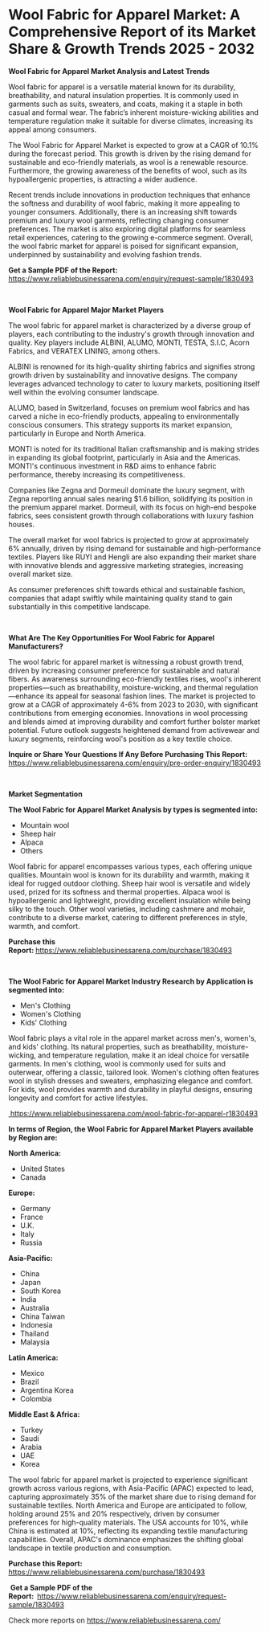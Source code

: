 <p><h1>Wool Fabric for Apparel Market: A Comprehensive Report of its Market Share & Growth Trends 2025 - 2032</h1></p><p><strong>Wool Fabric for Apparel Market Analysis and Latest Trends</strong></p>
<p><p>Wool fabric for apparel is a versatile material known for its durability, breathability, and natural insulation properties. It is commonly used in garments such as suits, sweaters, and coats, making it a staple in both casual and formal wear. The fabric’s inherent moisture-wicking abilities and temperature regulation make it suitable for diverse climates, increasing its appeal among consumers.</p><p>The Wool Fabric for Apparel Market is expected to grow at a CAGR of 10.1% during the forecast period. This growth is driven by the rising demand for sustainable and eco-friendly materials, as wool is a renewable resource. Furthermore, the growing awareness of the benefits of wool, such as its hypoallergenic properties, is attracting a wider audience.</p><p>Recent trends include innovations in production techniques that enhance the softness and durability of wool fabric, making it more appealing to younger consumers. Additionally, there is an increasing shift towards premium and luxury wool garments, reflecting changing consumer preferences. The market is also exploring digital platforms for seamless retail experiences, catering to the growing e-commerce segment. Overall, the wool fabric market for apparel is poised for significant expansion, underpinned by sustainability and evolving fashion trends.</p></p>
<p><strong>Get a Sample PDF of the Report:&nbsp;</strong> <a href="https://www.reliablebusinessarena.com/enquiry/request-sample/1830493?utm_campaign=2262&utm_medium=2&utm_source=Github&utm_content=ia&utm_term=03022025&utm_id=wool-fabric-for-apparel">https://www.reliablebusinessarena.com/enquiry/request-sample/1830493</a></p>
<p>&nbsp;</p>
<p><strong>Wool Fabric for Apparel Major Market Players</strong></p>
<p><p>The wool fabric for apparel market is characterized by a diverse group of players, each contributing to the industry's growth through innovation and quality. Key players include ALBINI, ALUMO, MONTI, TESTA, S.I.C, Acorn Fabrics, and VERATEX LINING, among others. </p><p>ALBINI is renowned for its high-quality shirting fabrics and signifies strong growth driven by sustainability and innovative designs. The company leverages advanced technology to cater to luxury markets, positioning itself well within the evolving consumer landscape.</p><p>ALUMO, based in Switzerland, focuses on premium wool fabrics and has carved a niche in eco-friendly products, appealing to environmentally conscious consumers. This strategy supports its market expansion, particularly in Europe and North America.</p><p>MONTI is noted for its traditional Italian craftsmanship and is making strides in expanding its global footprint, particularly in Asia and the Americas. MONTI's continuous investment in R&D aims to enhance fabric performance, thereby increasing its competitiveness.</p><p>Companies like Zegna and Dormeuil dominate the luxury segment, with Zegna reporting annual sales nearing $1.6 billion, solidifying its position in the premium apparel market. Dormeuil, with its focus on high-end bespoke fabrics, sees consistent growth through collaborations with luxury fashion houses. </p><p>The overall market for wool fabrics is projected to grow at approximately 6% annually, driven by rising demand for sustainable and high-performance textiles. Players like RUYI and Hengli are also expanding their market share with innovative blends and aggressive marketing strategies, increasing overall market size.</p><p>As consumer preferences shift towards ethical and sustainable fashion, companies that adapt swiftly while maintaining quality stand to gain substantially in this competitive landscape.</p></p>
<p>&nbsp;</p>
<p><strong>What Are The Key Opportunities For Wool Fabric for Apparel Manufacturers?</strong></p>
<p><p>The wool fabric for apparel market is witnessing a robust growth trend, driven by increasing consumer preference for sustainable and natural fibers. As awareness surrounding eco-friendly textiles rises, wool's inherent properties—such as breathability, moisture-wicking, and thermal regulation—enhance its appeal for seasonal fashion lines. The market is projected to grow at a CAGR of approximately 4-6% from 2023 to 2030, with significant contributions from emerging economies. Innovations in wool processing and blends aimed at improving durability and comfort further bolster market potential. Future outlook suggests heightened demand from activewear and luxury segments, reinforcing wool's position as a key textile choice.</p></p>
<p><strong>Inquire or Share Your Questions If Any Before Purchasing This Report:</strong> <a href="https://www.reliablebusinessarena.com/enquiry/pre-order-enquiry/1830493?utm_campaign=2262&utm_medium=2&utm_source=Github&utm_content=ia&utm_term=03022025&utm_id=wool-fabric-for-apparel">https://www.reliablebusinessarena.com/enquiry/pre-order-enquiry/1830493</a></p>
<p>&nbsp;</p>
<p><strong>Market Segmentation</strong></p>
<p><strong>The Wool Fabric for Apparel Market Analysis by types is segmented into:</strong></p>
<p><ul><li>Mountain wool</li><li>Sheep hair</li><li>Alpaca</li><li>Others</li></ul></p>
<p><p>Wool fabric for apparel encompasses various types, each offering unique qualities. Mountain wool is known for its durability and warmth, making it ideal for rugged outdoor clothing. Sheep hair wool is versatile and widely used, prized for its softness and thermal properties. Alpaca wool is hypoallergenic and lightweight, providing excellent insulation while being silky to the touch. Other wool varieties, including cashmere and mohair, contribute to a diverse market, catering to different preferences in style, warmth, and comfort.</p></p>
<p><strong>Purchase this Report:&nbsp;</strong><a href="https://www.reliablebusinessarena.com/purchase/1830493?utm_campaign=2262&utm_medium=2&utm_source=Github&utm_content=ia&utm_term=03022025&utm_id=wool-fabric-for-apparel">https://www.reliablebusinessarena.com/purchase/1830493</a></p>
<p>&nbsp;</p>
<p><strong>The Wool Fabric for Apparel Market Industry Research by Application is segmented into:</strong></p>
<p><ul><li>Men's Clothing</li><li>Women's Clothing</li><li>Kids' Clothing</li></ul></p>
<p><p>Wool fabric plays a vital role in the apparel market across men's, women's, and kids' clothing. Its natural properties, such as breathability, moisture-wicking, and temperature regulation, make it an ideal choice for versatile garments. In men's clothing, wool is commonly used for suits and outerwear, offering a classic, tailored look. Women's clothing often features wool in stylish dresses and sweaters, emphasizing elegance and comfort. For kids, wool provides warmth and durability in playful designs, ensuring longevity and comfort for active lifestyles.</p></p>
<p><a href="https://www.reliablebusinessarena.com/wool-fabric-for-apparel-r1830493?utm_campaign=2262&utm_medium=2&utm_source=Github&utm_content=ia&utm_term=03022025&utm_id=wool-fabric-for-apparel">&nbsp;https://www.reliablebusinessarena.com/wool-fabric-for-apparel-r1830493</a></p>
<p><strong>In terms of Region, the Wool Fabric for Apparel Market Players available by Region are:</strong></p>
<p>
    <p> <strong> North America: </strong>
        <ul>
            <li>United States</li>
            <li>Canada</li>
        </ul>
        </p> 
    <p> <strong> Europe: </strong>
        <ul>
            <li>Germany</li>
            <li>France</li>
            <li>U.K.</li>
            <li>Italy</li>
            <li>Russia</li>
        </ul>
        </p> 
    <p> <strong> Asia-Pacific: </strong>
        <ul>
            <li>China</li>
            <li>Japan</li>
            <li>South Korea</li>
            <li>India</li>
            <li>Australia</li>
            <li>China Taiwan</li>
            <li>Indonesia</li>
            <li>Thailand</li>
            <li>Malaysia</li>
        </ul>
        </p> 
    <p> <strong> Latin America: </strong>
        <ul>
            <li>Mexico</li>
            <li>Brazil</li>
            <li>Argentina Korea</li>
            <li>Colombia</li>
        </ul>
        </p> 
    <p> <strong> Middle East & Africa: </strong>
        <ul>
            <li>Turkey</li>
            <li>Saudi</li>
            <li>Arabia</li>
            <li>UAE</li>
            <li>Korea</li>
        </ul>
    </p>
    </p>
<p><p>The wool fabric for apparel market is projected to experience significant growth across various regions, with Asia-Pacific (APAC) expected to lead, capturing approximately 35% of the market share due to rising demand for sustainable textiles. North America and Europe are anticipated to follow, holding around 25% and 20% respectively, driven by consumer preferences for high-quality materials. The USA accounts for 10%, while China is estimated at 10%, reflecting its expanding textile manufacturing capabilities. Overall, APAC's dominance emphasizes the shifting global landscape in textile production and consumption.</p></p>
<p><strong>Purchase this Report: </strong><a href="https://www.reliablebusinessarena.com/purchase/1830493?utm_campaign=2262&utm_medium=2&utm_source=Github&utm_content=ia&utm_term=03022025&utm_id=wool-fabric-for-apparel">https://www.reliablebusinessarena.com/purchase/1830493</a></p>
<p>&nbsp;<strong>Get a Sample PDF of the Report:&nbsp;&nbsp;</strong><a href="https://www.reliablebusinessarena.com/enquiry/request-sample/1830493?utm_campaign=2262&utm_medium=2&utm_source=Github&utm_content=ia&utm_term=03022025&utm_id=wool-fabric-for-apparel">https://www.reliablebusinessarena.com/enquiry/request-sample/1830493</a></p>
<p><strong></strong></p>
<p>Check more reports on <a href="https://www.reliablebusinessarena.com/?utm_campaign=2262&utm_medium=2&utm_source=Github&utm_content=ia&utm_term=03022025&utm_id=wool-fabric-for-apparel">https://www.reliablebusinessarena.com/</a></p>